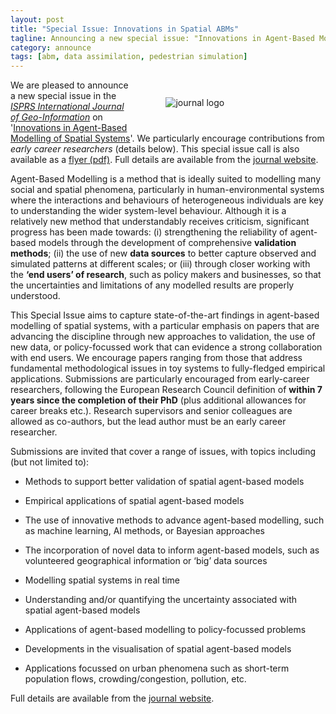 ```yaml
---
layout: post
title: "Special Issue: Innovations in Spatial ABMs"
tagline: Announcing a new special issue: "Innovations in Agent-Based Modelling of Spatial Systems"
category: announce
tags: [abm, data assimilation, pedestrian simulation]
---
```


<figure style="width:40%;float:right; padding: 1em;" >
<img src="https://www.mdpi.com/img/journals/ijgi-logo.png" alt="journal logo" />
</figure>

We are pleased to announce a new special issue in the [_ISPRS International Journal of Geo-Information_](https://www.mdpi.com/journal/ijgi) on '[Innovations in Agent-Based Modelling of Spatial Systems](https://www.mdpi.com/journal/ijgi/special_issues/innovation_agent)'. We particularly encourage contributions from _early career researchers_ (details below). This special issue call is also available as a [flyer (pdf)](https://www.mdpi.com/journal/ijgi/special_issue_flyer_pdf/innovation_agent/web). Full details are available from the [journal website](https://www.mdpi.com/journal/ijgi/special_issues/innovation_agent).

Agent-Based Modelling is a method that is ideally suited to modelling many social and spatial phenomena, particularly in human-environmental systems where the interactions and behaviours of heterogeneous individuals are key to understanding the wider system-level behaviour. Although it is a relatively new method that understandably receives criticism, significant progress has been made towards: (i) strengthening the reliability of agent-based models through the development of comprehensive **validation methods**; (ii) the use of new **data sources** to better capture observed and simulated patterns at different scales; or  (iii) through closer working with the **‘end users’ of research**, such as policy makers and businesses, so that the uncertainties and limitations of any modelled results are properly understood.

This Special Issue aims to capture state-of-the-art findings in agent-based modelling of spatial systems, with a particular emphasis on papers that are advancing the discipline through new approaches to validation, the use of new data, or policy-focussed work that can evidence a strong collaboration with end users. We encourage papers ranging from those that address fundamental methodological issues in toy systems to fully-fledged empirical applications. Submissions are particularly encouraged from early-career researchers, following the European Research Council definition of **within 7 years since the completion of their PhD** (plus additional allowances for career breaks etc.). Research supervisors and senior colleagues are allowed as co-authors, but the lead author must be an early career researcher.

Submissions are invited that cover a range of issues, with topics including (but not limited to):

 - Methods to support better validation of spatial agent-based models

 -  Empirical applications of spatial agent-based models

 - The use of innovative methods to advance agent-based modelling, such as machine learning, AI methods, or Bayesian approaches

 - The incorporation of novel data to inform agent-based models, such as volunteered geographical information or ‘big’ data sources

 - Modelling spatial systems in real time

 - Understanding and/or quantifying the uncertainty associated with spatial agent-based models

 - Applications of agent-based modelling to policy-focussed problems

 - Developments in the visualisation of spatial agent-based models

 - Applications focussed on urban phenomena such as short-term population flows, crowding/congestion, pollution, etc.

Full details are available from the [journal website](https://www.mdpi.com/journal/ijgi/special_issues/innovation_agent).

